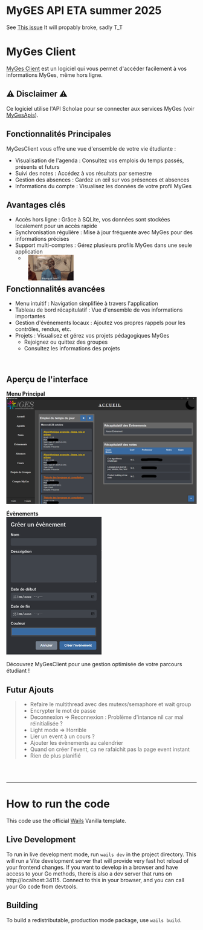 # MyGES API ETA summer 2025
See [This issue](https://github.com/SebPautot/myges-documentation/issues/2)
It will propably broke, sadly T_T

# MyGes Client
[MyGes Client](https://github.com/Spatulox/MyGesClient) est un logiciel qui vous permet d'accéder facilement à vos informations MyGes, même hors ligne.

## ⚠️ Disclaimer ⚠️ 
Ce logiciel utilise l'API Scholae pour se connecter aux services MyGes (voir [MyGesApis](https://github.com/Spatulox/MyGesApis)).<br>

## Fonctionnalités Principales
MyGesClient vous offre une vue d'ensemble de votre vie étudiante :
- Visualisation de l'agenda : Consultez vos emplois du temps passés, présents et futurs
- Suivi des notes : Accédez à vos résultats par semestre
- Gestion des absences : Gardez un œil sur vos présences et absences
- Informations du compte : Visualisez les données de votre profil MyGes

## Avantages clés
- Accès hors ligne : Grâce à SQLite, vos données sont stockées localement pour un accès rapide
- Synchronisation régulière : Mise à jour fréquente avec MyGes pour des informations précises
- Support multi-comptes : Gérez plusieurs profils MyGes dans une seule application
  - <img src="./README-src/omar-sy.gif" width="120px" style="position: absolute; transform: translateX(10px);">

<br>

## Fonctionnalités avancées
- Menu intuitif : Navigation simplifiée à travers l'application
- Tableau de bord récapitulatif : Vue d'ensemble de vos informations importantes
- Gestion d'événements locaux : Ajoutez vos propres rappels pour les contrôles, rendus, etc.
- Projets : Visualisez et gérez vos projets pédagogiques MyGes
    - Rejoignez ou quittez des groupes
    - Consultez les informations des projets
<br>

## Aperçu de l'interface
__Menu Principal__
<img src="./README-src/menu_principal.png">

__Évènements__<br>
<img src="./README-src/create_event.png" style="width: 50%;">


Découvrez MyGesClient pour une gestion optimisée de votre parcours étudiant !

## Futur Ajouts
> - Refaire le multithread avec des mutexs/semaphore et wait group
> - Encrypter le mot de passe
> - Deconnexion => Reconnexion : Problème d'intance nil car mal réinitialisée ?
> - Light mode => Horrible
> - Lier un event à un cours ?
> - Ajouter les évènements au calendrier
> - Quand on créer l'event, ca ne rafaichit pas la page event instant
> - Rien de plus planifié

<br><br><hr>
# How to run the code

This code use the official [Wails](https://wails.io/) Vanilla template.

## Live Development

To run in live development mode, run `wails dev` in the project directory. This will run a Vite development
server that will provide very fast hot reload of your frontend changes. If you want to develop in a browser
and have access to your Go methods, there is also a dev server that runs on http://localhost:34115. Connect
to this in your browser, and you can call your Go code from devtools.

## Building

To build a redistributable, production mode package, use `wails build`.
